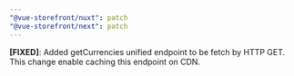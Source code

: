 ```yaml
---
"@vue-storefront/nuxt": patch
"@vue-storefront/next": patch
---
```


**[FIXED]**: Added getCurrencies unified endpoint to be fetch by HTTP GET. This change enable caching this endpoint on CDN.

